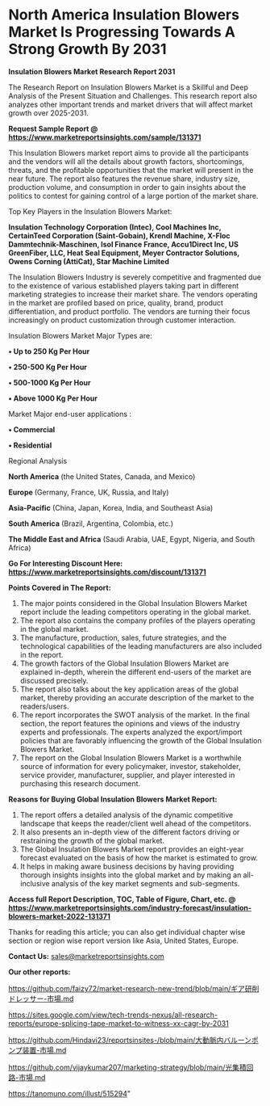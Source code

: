 # North America Insulation Blowers Market Is Progressing Towards A Strong Growth By 2031

<strong>Insulation Blowers Market Research Report 2031</strong>

The Research Report on Insulation Blowers Market is a Skillful and Deep Analysis of the Present Situation and Challenges. This research report also analyzes other important trends and market drivers that will affect market growth over 2025-2031.

<strong>Request Sample Report @ <a href=https://www.marketreportsinsights.com/sample/131371>https://www.marketreportsinsights.com/sample/131371</a></strong>

This Insulation Blowers market report aims to provide all the participants and the vendors will all the details about growth factors, shortcomings, threats, and the profitable opportunities that the market will present in the near future. The report also features the revenue share, industry size, production volume, and consumption in order to gain insights about the politics to contest for gaining control of a large portion of the market share.

Top Key Players in the Insulation Blowers Market:

<strong>Insulation Technology Corporation (Intec), Cool Machines Inc, CertainTeed Corporation (Saint-Gobain), Krendl Machine, X-Floc Dammtechnik-Maschinen, Isol Finance France, Accu1Direct Inc, US GreenFiber, LLC, Heat Seal Equipment, Meyer Contractor Solutions, Owens Corning (AttiCat), Star Machine Limited</strong>

The Insulation Blowers Industry is severely competitive and fragmented due to the existence of various established players taking part in different marketing strategies to increase their market share. The vendors operating in the market are profiled based on price, quality, brand, product differentiation, and product portfolio. The vendors are turning their focus increasingly on product customization through customer interaction.

Insulation Blowers Market Major Types are:

<strong>• Up to 250 Kg Per Hour

• 250-500 Kg Per Hour

• 500-1000 Kg Per Hour

• Above 1000 Kg Per Hour</strong>

Market Major end-user applications :

<strong>• Commercial

• Residential</strong>

Regional Analysis

</u><strong><b>North America</b></strong> (the United States, Canada, and Mexico)

<strong><b>Europe </b></strong>(Germany, France, UK, Russia, and Italy)

<strong><b>Asia-Pacific</b></strong> (China, Japan, Korea, India, and Southeast Asia)

<strong><b>South America</b></strong> (Brazil, Argentina, Colombia, etc.)

<strong><b>The Middle East and Africa</b></strong> (Saudi Arabia, UAE, Egypt, Nigeria, and South Africa)

<strong>Go For Interesting Discount Here: <a href=https://www.marketreportsinsights.com/discount/131371>https://www.marketreportsinsights.com/discount/131371</a></strong>

<strong>Points Covered in The Report:</strong>
<ol>
  <li>The major points considered in the Global Insulation Blowers Market report include the leading competitors operating in the global market.</li>
  <li>The report also contains the company profiles of the players operating in the global market.</li>
  <li>The manufacture, production, sales, future strategies, and the technological capabilities of the leading manufacturers are also included in the report.</li>
  <li>The growth factors of the Global Insulation Blowers Market are explained in-depth, wherein the different end-users of the market are discussed precisely.</li>
  <li>The report also talks about the key application areas of the global market, thereby providing an accurate description of the market to the readers/users.</li>
  <li>The report incorporates the SWOT analysis of the market. In the final section, the report features the opinions and views of the industry experts and professionals. The experts analyzed the export/import policies that are favorably influencing the growth of the Global Insulation Blowers Market.</li>
  <li>The report on the Global Insulation Blowers Market is a worthwhile source of information for every policymaker, investor, stakeholder, service provider, manufacturer, supplier, and player interested in purchasing this research document.</li>
</ol>
<strong>Reasons for Buying Global Insulation Blowers Market Report:</strong>

<ol>
  <li>The report offers a detailed analysis of the dynamic competitive landscape that keeps the reader/client well ahead of the competitors.</li>
  <li>It also presents an in-depth view of the different factors driving or restraining the growth of the global market.</li>
  <li>The Global Insulation Blowers Market report provides an eight-year forecast evaluated on the basis of how the market is estimated to grow.</li>
  <li>It helps in making aware business decisions by having providing thorough insights insights into the global market and by making an all-inclusive analysis of the key market segments and sub-segments.</li>
</ol>
<strong>Access full Report Description, TOC, Table of Figure, Chart, etc. @ <a href=https://www.marketreportsinsights.com/industry-forecast/insulation-blowers-market-2022-131371>https://www.marketreportsinsights.com/industry-forecast/insulation-blowers-market-2022-131371</a></strong>


Thanks for reading this article; you can also get individual chapter wise section or region wise report version like Asia, United States, Europe.

<strong>Contact Us:</strong>
sales@marketreportsinsights.com

<strong>Our other reports:</strong>

<a href=https://github.com/faizy72/market-research-new-trend/blob/main/ギア研削ドレッサー-市場.md>https://github.com/faizy72/market-research-new-trend/blob/main/ギア研削ドレッサー-市場.md</a>

<a href=https://sites.google.com/view/tech-trends-nexus/all-research-reports/europe-splicing-tape-market-to-witness-xx-cagr-by-2031>https://sites.google.com/view/tech-trends-nexus/all-research-reports/europe-splicing-tape-market-to-witness-xx-cagr-by-2031</a>

<a href=https://github.com/Hindavi23/reportsinsites-/blob/main/大動脈内バルーンポンプ装置-市場.md>https://github.com/Hindavi23/reportsinsites-/blob/main/大動脈内バルーンポンプ装置-市場.md</a>

<a href=https://github.com/vijaykumar207/marketing-strategy/blob/main/光集積回路-市場.md>https://github.com/vijaykumar207/marketing-strategy/blob/main/光集積回路-市場.md</a>

<a href=https://tanomuno.com/illust/515294>https://tanomuno.com/illust/515294</a>"
